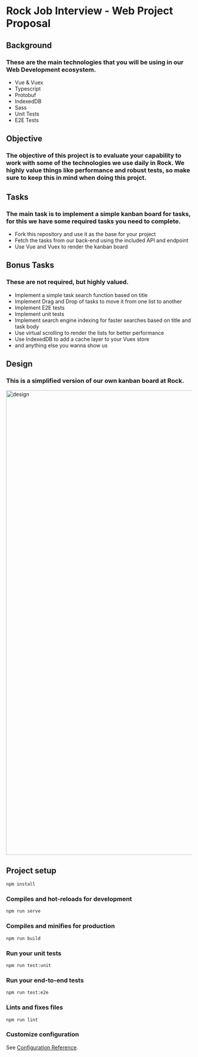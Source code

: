 Rock Job Interview - Web Project Proposal 
==========================================================================================

## Background

### These are the main technologies that you will be using in our Web Development ecosystem.

* Vue & Vuex
* Typescript
* Protobuf
* IndexedDB
* Sass
* Unit Tests
* E2E Tests

## Objective

### The objective of this project is to evaluate your capability to work with some of the technologies we use daily in Rock. We highly value things like performance and robust tests, so make sure to keep this in mind when doing this projct.

## Tasks

### The main task is to implement a simple kanban board for tasks, for this we have some required tasks you need to complete.

* Fork this repository and use it as the base for your project
* Fetch the tasks from our back-end using the included API and endpoint
* Use Vue and Vuex to render the kanban board

## Bonus Tasks
### These are not required, but highly valued. 

* Implement a simple task search function based on title
* Implement Drag and Drop of tasks to move it from one list to another
* Implement E2E tests
* Implement unit tests
* Implement search engine indexing for faster searches based on title and task body
* Use virtual scrolling to render the lists for better performance
* Use IndexedDB to add a cache layer to your Vuex store
* and anything else you wanna show us

## Design

### This is a simplified version of our own kanban board at Rock.
<img width="1256" alt="design" src="https://user-images.githubusercontent.com/7635617/124207246-7618ac00-dabb-11eb-8925-77172d334cf5.png">

## Project setup
```
npm install
```

### Compiles and hot-reloads for development
```
npm run serve
```

### Compiles and minifies for production
```
npm run build
```

### Run your unit tests
```
npm run test:unit
```

### Run your end-to-end tests
```
npm run test:e2e
```

### Lints and fixes files
```
npm run lint
```

### Customize configuration
See [Configuration Reference](https://cli.vuejs.org/config/).
